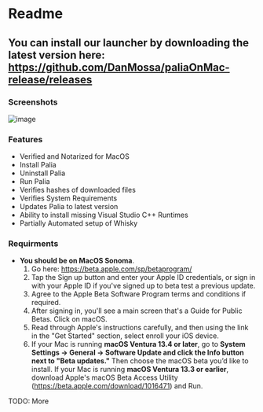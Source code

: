 # Readme

## You can install our launcher by downloading the latest version here: https://github.com/DanMossa/paliaOnMac-release/releases

### Screenshots
![image](https://github.com/DanMossa/paliaOnMac-release/assets/10294777/f08af643-701c-47c4-9a57-a7743f0c6676)



### Features
* Verified and Notarized for MacOS
* Install Palia
* Uninstall Palia
* Run Palia
* Verifies hashes of downloaded files
* Verifies System Requirements
* Updates Palia to latest version
* Ability to install missing Visual Studio C++ Runtimes
* Partially Automated setup of Whisky

### Requirments
* **You should be on MacOS Sonoma**.
  1. Go here: https://beta.apple.com/sp/betaprogram/
  2. Tap the Sign up button and enter your Apple ID credentials, or sign in with your ‌Apple ID‌ if you've signed up to beta test a previous update.
  3. Agree to the Apple Beta Software Program terms and conditions if required.
  4. After signing in, you'll see a main screen that's a Guide for Public Betas. Click on macOS.
  5. Read through Apple's instructions carefully, and then using the link in the "Get Started" section, select enroll your iOS device.
  6. If your Mac is running ‌**macOS Ventura‌ 13.4 or later**, go to **System Settings -> General -> Software Update and click the Info button next to "Beta updates."** Then choose the macOS beta you’d like to install. If your Mac is running ‌**macOS Ventura‌ 13.3 or earlier**, download Apple's macOS Beta Access Utility (https://beta.apple.com/download/1016471) and Run.
  
TODO: More
